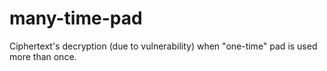 # many-time-pad
Ciphertext's decryption (due to vulnerability) when "one-time" pad is used more than once.
